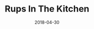 ---
layout: site
title: "Rups In The Kitchen"
date: 2018-04-30
categories: [community]
version: 5.2.9
major: 5
minor: 2
patch: 9
slug: rups-in-the-kitchen
link: https://rupsinthekitchen.com/#/
submitter: lpolepeddi
permalink: /sites/:slug
---